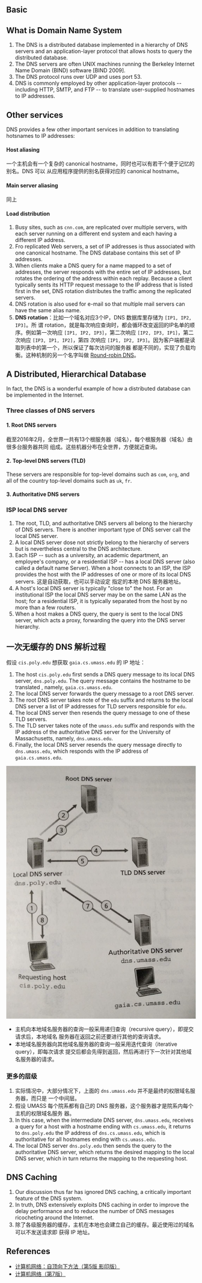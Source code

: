 ## Basic

## What is Domain Name System
1. The DNS is a distributed database implemented in a hierarchy of DNS servers
and an application-layer protocol that allows hosts to query the distributed
database.
2. The DNS servers are often UNIX machines running the Berkeley Internet Name
Domain (BIND) software [BIND 2009].
3. The DNS protocol runs over UDP and uses port 53.
4. DNS is commonly employed by other application-layer protocols -- including
HTTP, SMTP, and FTP -- to translate user-supplied hostnames to IP addresses.


## Other services
DNS provides a few other important services in addition to translating hotsnames
to IP addresses:
#### Host aliasing
一个主机会有一个复杂的 canonical hostname，同时也可以有若干个便于记忆的别名。DNS 可以
从应用程序提供的别名获得对应的 canonical hostname。

#### Main server aliasing
同上

#### Load distribution
1. Busy sites, such as `cnn.com`, are replicated over multiple servers, with
each server running on a different end system and each having a different IP
address.
2. Fro replicated Web servers, a set of IP addresses is thus associated with one
canonical hostname. The DNS database contains this set of IP addresses.
3. When clients make a DNS query for a name mapped to a set of addresses, the
server responds with the entire set of IP addresses, but rotates the ordering of
the address within each replay. Because a client typically sents its HTTP
request message to the IP address that is listed first in the set, DNS rotation
distributes the traffic among the replicated servers.
4. DNS rotation is also used for e-mail so that multiple mail servers can
have the same alias name.
5. **DNS rotation**：比如一个域名对应3个IP，DNS 数据库里存储为 `[IP1, IP2, IP3]`。所
谓 rotation，就是每次响应查询时，都会循环改变返回的IP名单的顺序。例如第一次响应
`[IP1, IP2, IP3]`，第二次响应 `[IP2, IP3, IP1]`，第二次响应 `[IP3, IP1, IP2]`，第四
次响应 `[IP1, IP2, IP3]`。因为客户端都是读取列表中的第一个，所以保证了每次访问的服务器
都是不同的，实现了负载均衡。这种机制的另一个名字叫做
[Round-robin DNS](https://en.wikipedia.org/wiki/Round-robin_DNS)。


## A Distributed, Hierarchical Database
In fact, the DNS is a wonderful example of how a distributed database can be
implemented in the Internet.

### Three classes of DNS servers
#### 1. Root DNS servers
截至2016年2月，全世界一共有13个根服务器（域名），每个根服务器（域名）由很多台服务器共同
组成。这些机器分布在全世界，方便就近查询。

#### 2. Top-level DNS servers (TLD)
These servers are responsible for top-level domains such as `com`, `org`, and
all of the country top-level domains such as `uk`, `fr`.

#### 3. Authoritative DNS servers

### ISP local DNS server
1. The root, TLD, and authoritative DNS servers all belong to the hierarchy of
DNS servers. There is another important type of DNS server call the local DNS
server.
2. A local DNS server dose not strictly belong to the hierarchy of servers but
is nevertheless central to the DNS architecture.
3.  Each ISP -- such as a university, an academic department, an employee's
company, or a residential ISP -- has a local DNS server (also called a default
name Server). When a host connects to an ISP, the ISP provides the host with the
IP addresses of one or more of its local DNS servers. 这是自动获取，也可以手动设定
指定的本地 DNS 服务器地址。
4. A host's local DNS server is typically "close to" the host. For an
institutional ISP the local DNS server may be on the same LAN as the host; for a
residential ISP, it is typically separated from the host by no more than a few
routers.
5. When a host makes a DNS query, the query is sent to the local DNS server,
which acts a proxy, forwarding the query into the DNS server hierarchy.


## 一次无缓存的 DNS 解析过程
假设 `cis.poly.edu` 想获取 `gaia.cs.umass.edu` 的 IP 地址：
1. The host `cis.poly.edu` first sends a DNS query message to its local DNS
server, `dns.poly.edu`. The query message contains the hostname to be translated
, namely, `gaia.cs.umass.edu`.
2. The local DNS server forwards the query message to a root DNS server.
3. The root DNS server takes note of the `edu` suffix and returns to the local
DNS server a list of IP addresses for TLD servers responsible for `edu`.
4. The local DNS server then resends the query message to one of these TLD
servers.
5. The TLD server takes note of the `umass.edu` suffix and responds with the IP
address of the authoritative DNS server for the University of Massachusetts,
namely, `dns.umass.edu`.
6. Finally, the local DNS server resends the query message directly to
`dns.umass.edu`, which responds with the IP address of `gaia.cs.umass.edu`.  

<img src="./images/InteractionOfTheVariousDNSServers.jpg" alt="Interaction Of The Various DNS Servers" width="600px"/>  

* 主机向本地域名服务器的查询一般采用递归查询（recursive query），即提交请求后，本地域名
服务器在返回之前还要进行其他的查询请求。
* 本地域名服务器向其他域名服务器的查询一般采用迭代查询（iterative query），即每次请求
提交后都会先得到返回，然后再进行下一次针对其他域名服务器的请求。

### 更多的层级
1. 实际情况中，大部分情况下，上面的 `dns.umass.edu` 并不是最终的权限域名服务器，而只是
一个中间层。
2. 假设 UMASS 每个院系都有自己的 DNS 服务器，这个服务器才是院系内每个主机的权限域名服务
器。
3. In this case, when the intermediate DNS server, `dns.umass.edu`, receives a
query for a host with a hostname ending with `cs.umass.edu`, it returns to
`dns.poly.edu` the IP address of `dns.cs.umass.edu`, which is authoritative for
all hostnames ending with `cs.umass.edu`.
4. The local DNS server `dns.poly.edu` then sends the query to the authoritative
DNS server, which returns the desired mapping to the local DNS server, which in
turn returns the mapping to the requesting host.


## DNS Caching
1. Our discussion thus far has ignored DNS caching, a critically important
feature of the DNS system.
2. In truth, DNS extensively exploits DNS caching in order to improve the delay
performance and to reduce the number of DNS messages ricocheting around the
Internet.
3. 除了各级服务器的缓存，主机在本地也会建立自己的缓存。最近使用过的域名可以不发送请求即
获得 IP 地址。


## References
* [计算机网络：自顶向下方法（第5版 影印版）](https://book.douban.com/subject/26910203/)
* [计算机网络（第7版）](https://book.douban.com/subject/26960678/)

